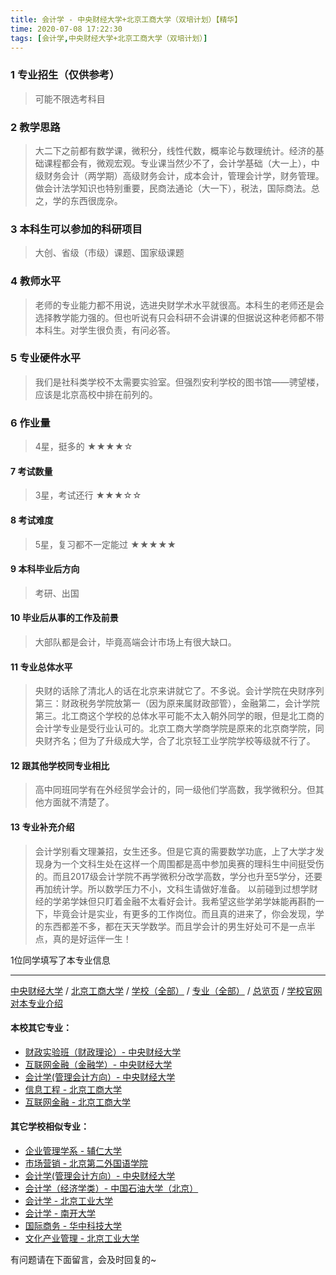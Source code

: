 ```yaml
---
title: 会计学 - 中央财经大学+北京工商大学（双培计划）【精华】
time: 2020-07-08 17:22:30
tags: [会计学,中央财经大学+北京工商大学（双培计划）]
---
```

### 1 专业招生（仅供参考）  
> 可能不限选考科目 


### 2 教学思路
> 大二下之前都有数学课，微积分，线性代数，概率论与数理统计。经济的基础课程都会有，微观宏观。专业课当然少不了，会计学基础（大一上），中级财务会计（两学期）高级财务会计，成本会计，管理会计学，财务管理。做会计法学知识也特别重要，民商法通论（大一下），税法，国际商法。总之，学的东西很庞杂。


### 3 本科生可以参加的科研项目
>  大创、省级（市级）课题、国家级课题


### 4 教师水平
> 老师的专业能力都不用说，选进央财学术水平就很高。本科生的老师还是会选择教学能力强的。但也听说有只会科研不会讲课的但据说这种老师都不带本科生。对学生很负责，有问必答。


### 5 专业硬件水平
> 我们是社科类学校不太需要实验室。但强烈安利学校的图书馆――骋望楼，应该是北京高校中排在前列的。


### 6 作业量
>4星，挺多的
★★★★☆


#### 7 考试数量
>3星，考试还行
★★★☆☆


#### 8 考试难度
> 5星，复习都不一定能过
★★★★★



#### 9 本科毕业后方向
> 考研、出国


#### 10 毕业后从事的工作及前景
> 大部队都是会计，毕竟高端会计市场上有很大缺口。


#### 11 专业总体水平
> 央财的话除了清北人的话在北京来讲就它了。不多说。会计学院在央财序列第三：财政税务学院放第一（因为原来属财政部管），金融第二，会计学院第三。北工商这个学校的总体水平可能不太入朝外同学的眼，但是北工商的会计学专业是受行业认可的。北京工商大学商学院是原来的北京商学院，同央财齐名；但为了升级成大学，合了北京轻工业学院学校等级就不行了。


#### 12 跟其他学校同专业相比
> 高中同班同学有在外经贸学会计的，同一级他们学高数，我学微积分。但其他方面就不清楚了。


#### 13 专业补充介绍
> 会计学别看文理兼招，女生还多。但是它真的需要数学功底，上了大学才发现身为一个文科生处在这样一个周围都是高中参加奥赛的理科生中间挺受伤的。而且2017级会计学院不再学微积分改学高数，学分也升至5学分，还要再加统计学。所以数学压力不小，文科生请做好准备。
  以前碰到过想学财经的学弟学妹但只盯着金融不太看好会计。我希望这些学弟学妹能再斟酌一下，毕竟会计是实业，有更多的工作岗位。而且真的进来了，你会发现，学的东西都差不多，都在天天学数学。而且学会计的男生好处可不是一点半点，真的是好运伴一生！

1位同学填写了本专业信息
***
[中央财经大学](https://univgo.github.io/2020/07/08/16164b551300) / [北京工商大学](https://univgo.github.io/2020/07/08/e76d36ff8bb9) / [学校（全部）](https://univgo.github.io/2020/07/08/3efa6bcca419) / [专业（全部）](https://univgo.github.io/2020/07/08/2d4c6d3552c2) / [总览页](https://univgo.github.io/2020/07/08/445daeb4fa00) / [学校官网对本专业介绍](http://sxy.btbu.edu.cn/rcpy/bks/index.htm
)
#### 本校其它专业：
- [财政实验班（财政理论）- 中央财经大学](https://univgo.github.io/2020/07/08/543b7d175909)
- [互联网金融（金融学）- 中央财经大学](https://univgo.github.io/2020/07/08/6125dd390a4c)
- [会计学(管理会计方向）- 中央财经大学](https://univgo.github.io/2020/07/08/236095812248)
- [信息工程 - 北京工商大学](https://univgo.github.io/2020/07/08/ab8228ed7e2d)
- [互联网金融 - 北京工商大学](https://univgo.github.io/2020/07/08/a8070ba874b5)

#### 其它学校相似专业：
- [企业管理学系 - 辅仁大学](https://univgo.github.io/2020/07/08/482d9a4ad3ed)
- [市场营销 - 北京第二外国语学院](https://univgo.github.io/2020/07/08/市场营销%20-%20北京第二外国语学院)
- [会计学(管理会计方向）- 中央财经大学](https://univgo.github.io/2020/07/08/236095812248)
- [会计学（经济学类）- 中国石油大学（北京）](https://univgo.github.io/2020/07/08/0f3705d4ade4)
- [会计学 - 北京工业大学](https://univgo.github.io/2020/07/08/010c80d0566b)
- [会计学 - 南开大学](https://univgo.github.io/2020/07/08/9580eaa61496)
- [国际商务 - 华中科技大学](https://univgo.github.io/2020/07/08/9d00ee9d91e8)
- [文化产业管理 - 北京工业大学](https://univgo.github.io/2020/07/08/45a980a6b8c6)


有问题请在下面留言，会及时回复的~